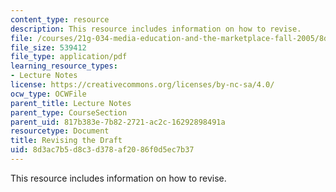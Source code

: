 ```yaml
---
content_type: resource
description: This resource includes information on how to revise.
file: /courses/21g-034-media-education-and-the-marketplace-fall-2005/8d3ac7b5d8c3d378af2086f0d5ec7b37_MIT21G_034F05_revisingdraf.pdf
file_size: 539412
file_type: application/pdf
learning_resource_types:
- Lecture Notes
license: https://creativecommons.org/licenses/by-nc-sa/4.0/
ocw_type: OCWFile
parent_title: Lecture Notes
parent_type: CourseSection
parent_uid: 817b383e-7b82-2721-ac2c-16292898491a
resourcetype: Document
title: Revising the Draft
uid: 8d3ac7b5-d8c3-d378-af20-86f0d5ec7b37
---
```

This resource includes information on how to revise.